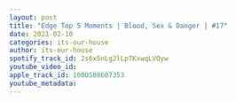 ```yaml
---
layout: post
title: "Edge Top 5 Moments | Blood, Sex & Danger | #17"
date: 2021-02-10
categories: its-our-house
author: its-our-house
spotify_track_id: 2s6x5nLg2lLp7KxwqLVQyw
youtube_video_id: 
apple_track_id: 1000508607353
youtube_metadata: 
---
```


